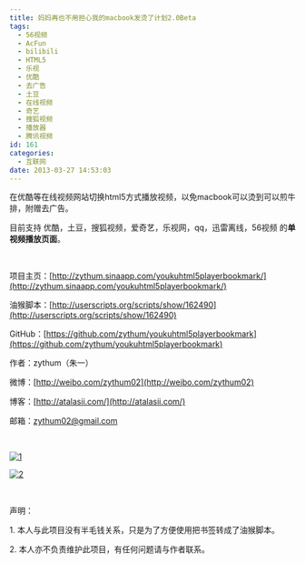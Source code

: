 ```yaml
---
title: 妈妈再也不用担心我的macbook发烫了计划2.0Beta
tags:
  - 56视频
  - AcFun
  - bilibili
  - HTML5
  - 乐视
  - 优酷
  - 去广告
  - 土豆
  - 在线视频
  - 奇艺
  - 搜狐视频
  - 播放器
  - 腾讯视频
id: 161
categories:
  - 互联网
date: 2013-03-27 14:53:03
---
```


在优酷等在线视频网站切换html5方式播放视频，以免macbook可以烫到可以煎牛排，附赠去广告。

目前支持 优酷，土豆，搜狐视频，爱奇艺，乐视网，qq，迅雷离线，56视频 的**单视频播放页面**。

&nbsp;

项目主页：[http://zythum.sinaapp.com/youkuhtml5playerbookmark/](http://zythum.sinaapp.com/youkuhtml5playerbookmark/)

油猴脚本：[http://userscripts.org/scripts/show/162490](http://userscripts.org/scripts/show/162490)

GitHub：[https://github.com/zythum/youkuhtml5playerbookmark](https://github.com/zythum/youkuhtml5playerbookmark)

作者：zythum（朱一）

微博：[http://weibo.com/zythum02](http://weibo.com/zythum02)

博客：[http://atalasii.com/](http://atalasii.com/)

邮箱：[zythum02@gmail.com](mailto:zythum02@gmail.com)

&nbsp;

[![1](http://ww4.sinaimg.cn/large/a74ecc4cjw1e10fdarlf1j.jpg)](http://ww4.sinaimg.cn/large/a74ecc4cjw1e10fdarlf1j.jpg "1")

[![2](http://ww1.sinaimg.cn/large/a74eed94jw1e10fdynllbj.jpg)](http://ww1.sinaimg.cn/large/a74eed94jw1e10fdynllbj.jpg "2")

&nbsp;

声明：

1\. 本人与此项目没有半毛钱关系，只是为了方便使用把书签转成了油猴脚本。

2\. 本人亦不负责维护此项目，有任何问题请与作者联系。